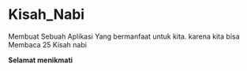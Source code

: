 # Kisah_Nabi

Membuat Sebuah Aplikasi Yang bermanfaat untuk kita. karena kita bisa Membaca 25 Kisah nabi 


**Selamat menikmati**
